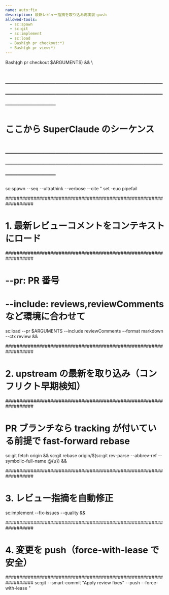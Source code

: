 ```yaml
---
name: auto:fix
description: 最新レビュー指摘を取り込み再実装→push
allowed-tools:
  - sc:spawn
  - sc:git
  - sc:implement
  - sc:load
  - Bash(gh pr checkout:*)
  - Bash(gh pr view:*)
---
```


Bash(gh pr checkout $ARGUMENTS) && \

# ──────────────────────────────────────────────────────────

# ここから SuperClaude のシーケンス

# ──────────────────────────────────────────────────────────

sc:spawn --seq --ultrathink --verbose --cite "
  set -euo pipefail

  ##################################################################

# 1. 最新レビューコメントをコンテキストにロード

  ##################################################################

# --pr:   PR 番号

# --include: reviews,reviewComments など環境に合わせて

  sc:load --pr $ARGUMENTS --include reviewComments --format markdown --ctx review &&

  ##################################################################

# 2. upstream の最新を取り込み（コンフリクト早期検知）

  ##################################################################

# PR ブランチなら tracking が付いている前提で fast-forward rebase

  sc:git fetch origin &&
  sc:git rebase origin/$(sc:git rev-parse --abbrev-ref --symbolic-full-name @{u}) &&

  ##################################################################

# 3. レビュー指摘を自動修正

  sc:implement --fix-issues --quality &&

  ##################################################################

# 4. 変更を push（force-with-lease で安全）

  ##################################################################
  sc:git --smart-commit \"Apply review fixes\" --push --force-with-lease
"
